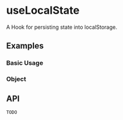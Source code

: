 # useLocalState

A Hook for persisting state into localStorage.

## Examples

### Basic Usage

<demo src="./demo/demo1.vue"
  language="vue" 
  title="use value from localStorage" 
  desc="refresh the page, the value recovered from localStorage" >
</demo>

### Object

<demo src="./demo/demo2.vue" 
  language="vue" 
  title="use object from localStorage" 
  desc="refresh the page, the value recovered from localStorage.">
</demo>

## API

`TODO`
